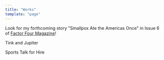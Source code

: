```yaml
---
title: "Works"
template: "page"
---
```


Look for my forthcoming story "Smallpox Ate the Americas Once" in Issue 6 of [Factor Four Magazine](http://factorfourmag.com/)\!

Tink and Jupiter

Sports Talk for Hire